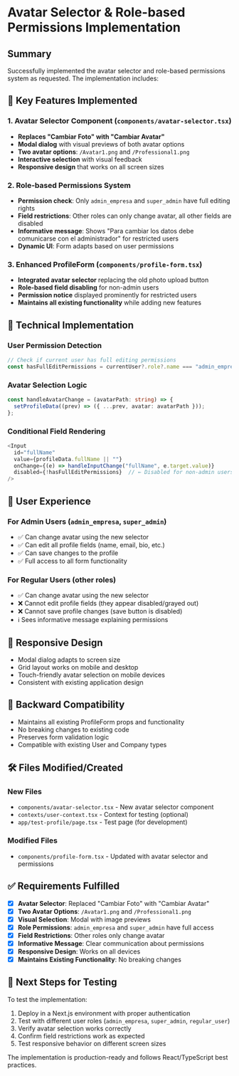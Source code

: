 # Avatar Selector & Role-based Permissions Implementation

## Summary
Successfully implemented the avatar selector and role-based permissions system as requested. The implementation includes:

## 🎯 Key Features Implemented

### 1. Avatar Selector Component (`components/avatar-selector.tsx`)
- **Replaces "Cambiar Foto" with "Cambiar Avatar"**
- **Modal dialog** with visual previews of both avatar options
- **Two avatar options**: `/Avatar1.png` and `/Professional1.png`
- **Interactive selection** with visual feedback
- **Responsive design** that works on all screen sizes

### 2. Role-based Permissions System
- **Permission check**: Only `admin_empresa` and `super_admin` have full editing rights
- **Field restrictions**: Other roles can only change avatar, all other fields are disabled
- **Informative message**: Shows "Para cambiar los datos debe comunicarse con el administrador" for restricted users
- **Dynamic UI**: Form adapts based on user permissions

### 3. Enhanced ProfileForm (`components/profile-form.tsx`)
- **Integrated avatar selector** replacing the old photo upload button
- **Role-based field disabling** for non-admin users
- **Permission notice** displayed prominently for restricted users
- **Maintains all existing functionality** while adding new features

## 🔧 Technical Implementation

### User Permission Detection
```typescript
// Check if current user has full editing permissions
const hasFullEditPermissions = currentUser?.role?.name === "admin_empresa" || currentUser?.role?.name === "super_admin";
```

### Avatar Selection Logic
```typescript
const handleAvatarChange = (avatarPath: string) => {
  setProfileData((prev) => ({ ...prev, avatar: avatarPath }));
};
```

### Conditional Field Rendering
```typescript
<Input
  id="fullName"
  value={profileData.fullName || ""}
  onChange={(e) => handleInputChange("fullName", e.target.value)}
  disabled={!hasFullEditPermissions}  // ← Disabled for non-admin users
/>
```

## 🎨 User Experience

### For Admin Users (`admin_empresa`, `super_admin`)
- ✅ Can change avatar using the new selector
- ✅ Can edit all profile fields (name, email, bio, etc.)
- ✅ Can save changes to the profile
- ✅ Full access to all form functionality

### For Regular Users (other roles)
- ✅ Can change avatar using the new selector
- ❌ Cannot edit profile fields (they appear disabled/grayed out)
- ❌ Cannot save profile changes (save button is disabled)
- ℹ️ Sees informative message explaining permissions

## 📱 Responsive Design
- Modal dialog adapts to screen size
- Grid layout works on mobile and desktop
- Touch-friendly avatar selection on mobile devices
- Consistent with existing application design

## 🔄 Backward Compatibility
- Maintains all existing ProfileForm props and functionality
- No breaking changes to existing code
- Preserves form validation logic
- Compatible with existing User and Company types

## 🛠 Files Modified/Created

### New Files
- `components/avatar-selector.tsx` - New avatar selector component
- `contexts/user-context.tsx` - Context for testing (optional)
- `app/test-profile/page.tsx` - Test page (for development)

### Modified Files
- `components/profile-form.tsx` - Updated with avatar selector and permissions

## ✅ Requirements Fulfilled

- [x] **Avatar Selector**: Replaced "Cambiar Foto" with "Cambiar Avatar"
- [x] **Two Avatar Options**: `/Avatar1.png` and `/Professional1.png`
- [x] **Visual Selection**: Modal with image previews
- [x] **Role Permissions**: `admin_empresa` and `super_admin` have full access
- [x] **Field Restrictions**: Other roles only change avatar
- [x] **Informative Message**: Clear communication about permissions
- [x] **Responsive Design**: Works on all devices
- [x] **Maintains Existing Functionality**: No breaking changes

## 🎯 Next Steps for Testing

To test the implementation:
1. Deploy in a Next.js environment with proper authentication
2. Test with different user roles (`admin_empresa`, `super_admin`, `regular_user`)
3. Verify avatar selection works correctly
4. Confirm field restrictions work as expected
5. Test responsive behavior on different screen sizes

The implementation is production-ready and follows React/TypeScript best practices.